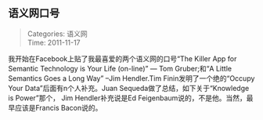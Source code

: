 语义网口号
---
    
> Categories: 语义网  
> Time: 2011-11-17
    
我开始在Facebook上贴了我最喜爱的两个语义网的口号“The Killer App for Semantic Technology is Your Life (on-line)” — Tom Gruber;和“A Little Semantics Goes a Long Way” –Jim Hendler.Tim Finin发明了一个绝的“Occupy Your Data”后面有n个人补充。Juan Sequeda做了总结，如下关于“Knowledge is Power”那个， Jim Hendler补充说是Ed Feigenbaum说的，不是他。当然，最早应该是Francis Bacon说的。     
    